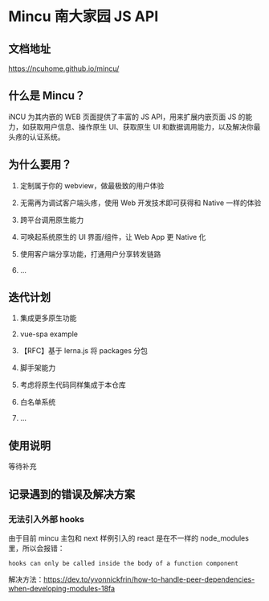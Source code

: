 # Mincu 南大家园 JS API

## 文档地址

https://ncuhome.github.io/mincu/

## 什么是 Mincu？

iNCU 为其内嵌的 WEB 页面提供了丰富的 JS API，用来扩展内嵌页面 JS 的能力，如获取用户信息、操作原生 UI、获取原生 UI 和数据调用能力，以及解决你最头疼的认证系统。

## 为什么要用？

1. 定制属于你的 webview，做最极致的用户体验

2. 无需再为调试客户端头疼，使用 Web 开发技术即可获得和 Native 一样的体验

3. 跨平台调用原生能力

4. 可唤起系统原生的 UI 界面/组件，让 Web App 更 Native 化

5. 使用客户端分享功能，打通用户分享转发链路

6. ...

## 迭代计划

1. 集成更多原生功能

2. vue-spa example

3. 【RFC】基于 lerna.js 将 packages 分包

4. 脚手架能力

5. 考虑将原生代码同样集成于本仓库

6. 白名单系统

7. ...

## 使用说明

等待补充

## 记录遇到的错误及解决方案

### 无法引入外部 hooks

由于目前 mincu 主包和 next 样例引入的 react 是在不一样的 node_modules 里，所以会报错：

`hooks can only be called inside the body of a function component`

解决方法：https://dev.to/yvonnickfrin/how-to-handle-peer-dependencies-when-developing-modules-18fa
